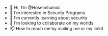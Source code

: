 - 👋 Hi, I’m @Hoseinihamid
- 👀 I’m interested in Security Programs
- 🌱 I’m currently learning about security
- 💞️ I’m looking to collaborate on my worlds 
- 📫 How to reach me by mailing me or my link3                                                                                                                
   
<!---
Hoseinihamid/Hoseinihamid is a ✨ special ✨ repository because its `README.md` (this file) appears on your GitHub profile.
You can click the Preview link to take a look at your changes.
--->

